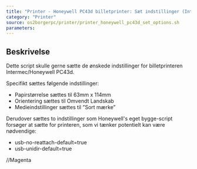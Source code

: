 ```yaml
---
title: "Printer - Honeywell PC43d billetprinter: Sæt indstillinger (Intermec)"
category: "Printer"
source: os2borgerpc/printer/printer_honeywell_pc43d_set_options.sh
parameters:
---
```


## Beskrivelse
Dette script skulle gerne sætte de ønskede indstillinger for billetprinteren Intermec/Honeywell PC43d.

Specifikt sættes følgende indstillinger:
- Papirstørrelse sættes til 63mm x 114mm
- Orientering sættes til Omvendt Landskab
- Medieindstillinger sættes til ”Sort mærke”

Derudover sættes to indstillinger som Honeywell's eget bygge-script forsøger at sætte for printeren, som vi tænker potentielt kan være nødvendige:
- usb-no-reattach-default=true
- usb-unidir-default=true

//Magenta